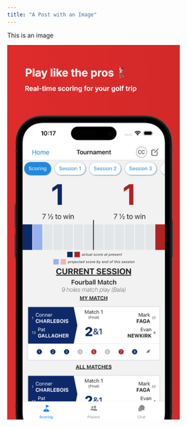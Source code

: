 ```yaml
---
title: "A Post with an Image"
---
```


This is an image

<img src="./images/1.png" width="400" alt="" />